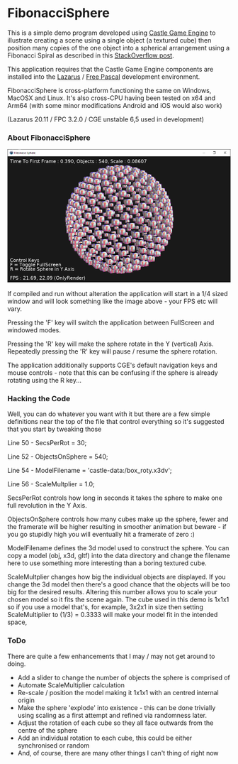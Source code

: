 # FibonacciSphere

This is a simple demo program developed using [Castle Game Engine](https://github.com/castle-engine/castle-engine) to illustrate creating a scene using a single object (a textured cube) then position many copies of the one object into a spherical arrangement using a Fibonacci Spiral as described in this [StackOverflow post](https://stackoverflow.com/questions/9600801/evenly-distributing-n-points-on-a-sphere).

This application requires that the Castle Game Engine components are installed into the [Lazarus](https://www.lazarus-ide.org/) / [Free Pascal](https://www.freepascal.org/) development environment.

FibonacciSphere is cross-platform functioning the same on Windows, MacOSX and Linux. It's also cross-CPU having been tested on x64 and Arm64 (with some minor modifications Android and iOS would also work)

(Lazarus 20.11 / FPC 3.2.0 / CGE unstable 6,5 used in development)

### About FibonacciSphere

![](img/screenshot.png)



If compiled and run without alteration the application will start in a 1/4 sized window and will look something like the image above - your FPS etc will vary.

Pressing the 'F' key will switch the application between FullScreen and windowed modes.

Pressing the 'R' key will make the sphere rotate in the Y (vertical) Axis. Repeatedly pressing the 'R' key will pause / resume the sphere rotation.

The application additionally supports CGE's default navigation keys and mouse controls - note that this can be confusing if the sphere is already rotating using the R key...

### Hacking the Code

Well, you can do whatever you want with it but there are a few simple definitions near the top of the file that control everything so it's suggested that you start by tweaking those

Line 50 - SecsPerRot = 30;

Line 52 - ObjectsOnSphere = 540;

Line 54 - ModelFilename = 'castle-data:/box_roty.x3dv';

Line 56 - ScaleMultplier = 1.0;

SecsPerRot controls how long in seconds it takes the sphere to make one full revolution in the Y Axis. 

ObjectsOnSphere controls how many cubes make up the sphere, fewer and the framerate will be higher resulting in smoother animation but beware - if you go stupidly high you will eventually hit a framerate of zero :)

ModelFilename defines the 3d model used to construct the sphere. You can copy a model (obj, x3d, gltf) into the data directory and change the filename here to use something more interesting than a boring textured cube.

ScaleMultplier changes how big the individual objects are displayed. If you change the 3d model then there's a good chance that the objects will be too big for the desired results. Altering this number allows you to scale your chosen model so it fits the scene again. The cube used in this demo is 1x1x1 so if you use a model that's, for example, 3x2x1 in size then setting ScaleMultiplier to (1/3) = 0.3333 will make your model fit in the intended space,

### ToDo

There are quite a few enhancements that I may / may not get around to doing.

- Add a slider to change the number of objects the sphere is comprised of
- Automate ScaleMultiplier calculation
- Re-scale / position the model making it 1x1x1 with an centred internal origin
- Make the sphere 'explode' into existence - this can be done trivially using scaling as a first attempt and refined via randomness later.
- Adjust the rotation of each cube so they all face outwards from the centre of the sphere
- Add an individual rotation to each cube, this could be either synchronised or random
- And, of course, there are many other things I can't thing of right now





